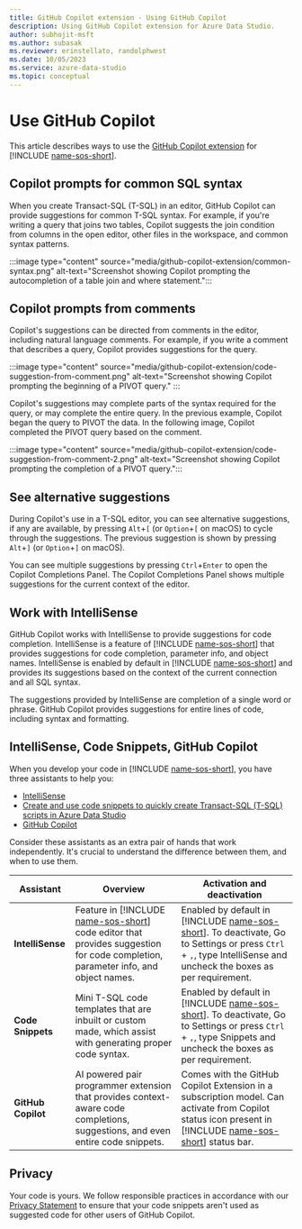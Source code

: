 ```yaml
---
title: GitHub Copilot extension - Using GitHub Copilot
description: Using GitHub Copilot extension for Azure Data Studio.
author: subhojit-msft
ms.author: subasak
ms.reviewer: erinstellato, randolphwest
ms.date: 10/05/2023
ms.service: azure-data-studio
ms.topic: conceptual
---
```


# Use GitHub Copilot

This article describes ways to use the [GitHub Copilot extension](github-copilot-extension-overview.md) for [!INCLUDE [name-sos-short](../../includes/name-sos-short.md)].

## Copilot prompts for common SQL syntax

When you create Transact-SQL (T-SQL) in an editor, GitHub Copilot can provide suggestions for common T-SQL syntax. For example, if you're writing a query that joins two tables, Copilot suggests the join condition from columns in the open editor, other files in the workspace, and common syntax patterns.

:::image type="content" source="media/github-copilot-extension/common-syntax.png" alt-text="Screenshot showing Copilot prompting the autocompletion of a table join and where statement.":::

## Copilot prompts from comments

Copilot's suggestions can be directed from comments in the editor, including natural language comments. For example, if you write a comment that describes a query, Copilot provides suggestions for the query.

:::image type="content" source="media/github-copilot-extension/code-suggestion-from-comment.png" alt-text="Screenshot showing Copilot prompting the beginning of a PIVOT query." :::

Copilot's suggestions may complete parts of the syntax required for the query, or may complete the entire query. In the previous example, Copilot began the query to PIVOT the data. In the following image, Copilot completed the PIVOT query based on the comment.

:::image type="content" source="media/github-copilot-extension/code-suggestion-from-comment-2.png" alt-text="Screenshot showing Copilot prompting the completion of a PIVOT query.":::

## See alternative suggestions

During Copilot's use in a T-SQL editor, you can see alternative suggestions, if any are available, by pressing `Alt`+`[` (or `Option`+`[` on macOS) to cycle through the suggestions. The previous suggestion is shown by pressing `Alt`+`]` (or `Option`+`]` on macOS).

You can see multiple suggestions by pressing `Ctrl`+`Enter` to open the Copilot Completions Panel. The Copilot Completions Panel shows multiple suggestions for the current context of the editor.

## Work with IntelliSense

GitHub Copilot works with IntelliSense to provide suggestions for code completion. IntelliSense is a feature of [!INCLUDE [name-sos-short](../../includes/name-sos-short.md)] that provides suggestions for code completion, parameter info, and object names. IntelliSense is enabled by default in [!INCLUDE [name-sos-short](../../includes/name-sos-short.md)] and provides its suggestions based on the context of the current connection and all SQL syntax.

The suggestions provided by IntelliSense are completion of a single word or phrase. GitHub Copilot provides suggestions for entire lines of code, including syntax and formatting.

## IntelliSense, Code Snippets, GitHub Copilot

When you develop your code in [!INCLUDE [name-sos-short](../../includes/name-sos-short.md)], you have three assistants to help you:

- [IntelliSense](/visualstudio/ide/using-intellisense)
- [Create and use code snippets to quickly create Transact-SQL (T-SQL) scripts in Azure Data Studio](../code-snippets.md)
- [GitHub Copilot](https://github.com/features/copilot)

Consider these assistants as an extra pair of hands that work independently. It's crucial to understand the difference between them, and when to use them.

| Assistant | Overview | Activation and deactivation |
| --- | --- | --- |
| **IntelliSense** | Feature in [!INCLUDE [name-sos-short](../../includes/name-sos-short.md)] code editor that provides suggestion for code completion, parameter info, and object names. | Enabled by default in [!INCLUDE [name-sos-short](../../includes/name-sos-short.md)]. To deactivate, Go to Settings or press `Ctrl` + `,`, type IntelliSense and uncheck the boxes as per requirement. |
| **Code Snippets** | Mini T-SQL code templates that are inbuilt or custom made, which assist with generating proper code syntax. | Enabled by default in [!INCLUDE [name-sos-short](../../includes/name-sos-short.md)]. To deactivate, Go to Settings or press `Ctrl` + `,`, type Snippets and uncheck the boxes as per requirement. |
| **GitHub Copilot** | AI powered pair programmer extension that provides context-aware code completions, suggestions, and even entire code snippets. | Comes with the GitHub Copilot Extension in a subscription model. Can activate from Copilot status icon present in [!INCLUDE [name-sos-short](../../includes/name-sos-short.md)] status bar. |

## Privacy

Your code is yours. We follow responsible practices in accordance with our [Privacy Statement](https://docs.github.com/site-policy/privacy-policies/github-privacy-statement) to ensure that your code snippets aren't used as suggested code for other users of GitHub Copilot.
